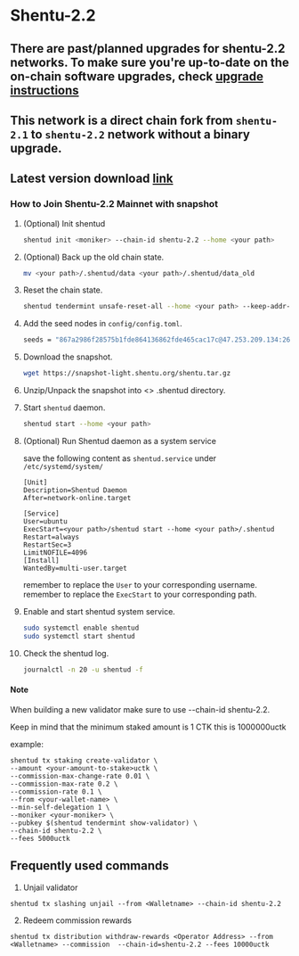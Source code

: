 # Shentu-2.2

## There are past/planned upgrades for shentu-2.2 networks. To make sure you're up-to-date on the on-chain software upgrades, check [upgrade instructions](https://github.com/ShentuChain/mainnet/blob/main/shentu-2.2/upgrades)

## This network is a direct chain fork from `shentu-2.1` to `shentu-2.2` network without a binary upgrade.

## Latest version download [link](https://github.com/shentufoundation/shentu/releases)

### How to Join Shentu-2.2 Mainnet with snapshot

 1. (Optional) Init shentud
    ```bash
    shentud init <moniker> --chain-id shentu-2.2 --home <your path>
    ```
 2. (Optional) Back up the old chain state.
    ```bash
    mv <your path>/.shentud/data <your path>/.shentud/data_old
    ```
 3. Reset the chain state.
    ```bash
    shentud tendermint unsafe-reset-all --home <your path> --keep-addr-book
    ```
 4. Add the seed nodes in `config/config.toml`.
    ```bash
    seeds = "867a2986f28575b1fde864136862fde465cac17c@47.253.209.134:26656,3edd4e16b791218b623f883d04f8aa5c3ff2cca6@shentu-seed.panthea.eu:36656"
    ```
 5. Download the snapshot.
    ```bash
    wget https://snapshot-light.shentu.org/shentu.tar.gz
    ```
 6. Unzip/Unpack the snapshot into <<your path>> .shentud directory.
 7. Start `shentud` daemon.
    ```bash
    shentud start --home <your path>
    ```
 8. (Optional) Run Shentud daemon as a system service

    save the following content as `shentud.service` under `/etc/systemd/system/`

    ```
    [Unit]
    Description=Shentud Daemon
    After=network-online.target

    [Service]
    User=ubuntu
    ExecStart=<your path>/shentud start --home <your path>/.shentud
    Restart=always
    RestartSec=3
    LimitNOFILE=4096
    [Install]
    WantedBy=multi-user.target
    ```
    remember to replace the `User` to your corresponding username.
    remember to replace the `ExecStart` to your corresponding path.

 9. Enable and start shentud system service.
     ```bash
     sudo systemctl enable shentud
     sudo systemctl start shentud
     ```
 10. Check the shentud log.
     ```bash
     journalctl -n 20 -u shentud -f
     ```

 #### Note

When building a new validator make sure to use --chain-id shentu-2.2.

Keep in mind that the minimum staked amount is 1 CTK this is 1000000uctk

example:
```
shentud tx staking create-validator \
--amount <your-amount-to-stake>uctk \
--commission-max-change-rate 0.01 \
--commission-max-rate 0.2 \
--commission-rate 0.1 \
--from <your-wallet-name> \
--min-self-delegation 1 \
--moniker <your-moniker> \
--pubkey $(shentud tendermint show-validator) \
--chain-id shentu-2.2 \
--fees 5000uctk
```

## Frequently used commands
1. Unjail validator
 ```
 shentud tx slashing unjail --from <Walletname> --chain-id shentu-2.2
 ```
2. Redeem commission rewards
 ```
 shentud tx distribution withdraw-rewards <Operator Address> --from <Walletname> --commission  --chain-id=shentu-2.2 --fees 10000uctk
 ```
